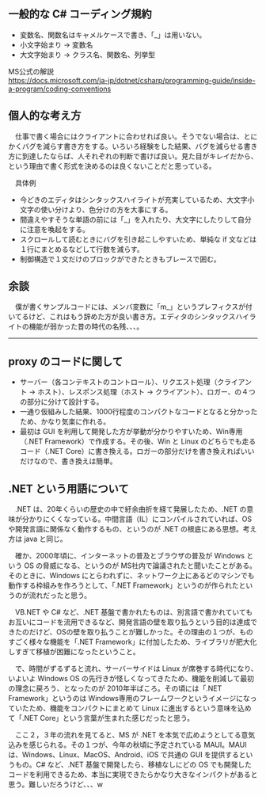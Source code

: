## 一般的な C# コーディング規約
* 変数名、関数名はキャメルケースで書き、「_」は用いない。
* 小文字始まり -> 変数名
* 大文字始まり -> クラス名、関数名、列挙型

MS公式の解説  
https://docs.microsoft.com/ja-jp/dotnet/csharp/programming-guide/inside-a-program/coding-conventions

## 個人的な考え方
　仕事で書く場合にはクライアントに合わせれば良い。そうでない場合は、とにかくバグを減らす書き方をする。いろいろ経験をした結果、バグを減らせる書き方に到達したならば、人それぞれの判断で書けば良い。見た目がキレイだから、という理由で書く形式を決めるのは良くないことだと思っている。
 
　具体例
* 今どきのエディタはシンタックスハイライトが充実しているため、大文字小文字の使い分けより、色分けの方を大事にする。
* 間違えやすそうな単語の前には「_」を入れたり、大文字にしたりして自分に注意を喚起をする。
* スクロールして読むときにバグを引き起こしやすいため、単純な if 文などは１行にまとめるなどして行数を減らす。
* 制御構造で１文だけのブロックができたときもブレースで囲む。

## 余談  
　僕が書くサンプルコードには、メンバ変数に「m_」というプレフィクスが付いてるけど、これはもう辞めた方が良い書き方。エディタのシンタックスハイライトの機能が弱かった昔の時代の名残、、、。

---
## proxy のコードに関して
* サーバー（各コンテキストのコントロール）、リクエスト処理（クライアント -> ホスト）、レスポンス処理（ホスト -> クライアント）、ロガー、の４つの部分に分けて設計する。
* 一通り仮組みした結果、1000行程度のコンパクトなコードとなると分かったため、かなり気楽に作れる。
* 最初は GUI を利用して開発した方が挙動が分かりやすいため、Win専用（.NET Framework）で作成する。その後、Win と Linux のどちらでも走るコード（.NET Core）に書き換える。ロガーの部分だけを書き換えればいいだけなので、書き換えは簡単。

## .NET という用語について
　.NET は、20年くらいの歴史の中で紆余曲折を経て発展したため、.NET の意味が分かりにくくなっている。中間言語（IL）にコンパイルされていれば、OSや開発言語に関係なく動作するもの、というのが .NET の根底にある思想。考え方は java と同じ。
 
　確か、2000年頃に、インターネットの普及とブラウザの普及が Windows という OS の脅威になる、というのが MS社内で論議されたと聞いたことがある。そのときに、Windows にとらわれずに、ネットワーク上にあるどのマシンでも動作する枠組みを作ろうとして、「.NET Framework」というのが作られたというのが流れだったと思う。

　VB.NET や C# など、.NET 基盤で書かれたものは、別言語で書かれていてもお互いにコードを流用できるなど、開発言語の壁を取り払うという目的は達成できたのだけど、OSの壁を取り払うことが難しかった。その理由の１つが、ものすごく様々な機能を「.NET Framework」に付加したため、ライブラリが肥大化しすぎて移植が困難になったということ。

　で、時間がずるずると流れ、サーバーサイドは Linux が席巻する時代になり、いよいよ Windows OS の先行きが怪しくなってきたため、機能を削減して最初の理念に戻ろう、となったのが 2010年半ばころ。その頃には「.NET Framework」というのは Windows専用のフレームワークというイメージになっていたため、機能をコンパクトにまとめて Linux に進出するという意味を込めて「.NET Core」という言葉が生まれた感じだったと思う。

　ここ２，３年の流れを見てると、MS が .NET を本気で広めようとしてる意気込みを感じられる。その１つが、今年の秋頃に予定されている MAUI。MAUI は、Windows、Linux、MacOS、Android、iOS で共通の GUI を提供するというもの。C# など、.NET 基盤で開発したら、移植なしにどの OS でも開発したコードを利用できるため、本当に実現できたらかなり大きなインパクトがあると思う。難しいだろうけど、、、w
